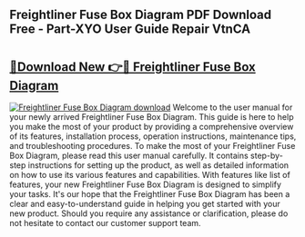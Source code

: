 ## Freightliner Fuse Box Diagram PDF Download Free - Part-XYO User Guide Repair VtnCA

# <h2><a href="http://dft31v.blite.top/?on=Freightliner+Fuse+Box+Diagram">🔗Download New 👉🔴 Freightliner Fuse Box Diagram</a></h2>

[![Freightliner Fuse Box Diagram download](https://i.imgur.com/lujVjoI.png)](http://dft31v.blite.top/?on=Freightliner+Fuse+Box+Diagram)
Welcome to the user manual for your newly arrived Freightliner Fuse Box Diagram. This guide is here to help you make the most of your product by providing a comprehensive overview of its features, installation process, operation instructions, maintenance tips, and troubleshooting procedures. To make the most of your Freightliner Fuse Box Diagram, please read this user manual carefully. It contains step-by-step instructions for setting up the product, as well as detailed information on how to use its various features and capabilities. With features like list of features, your new Freightliner Fuse Box Diagram is designed to simplify your tasks. It's our hope that the Freightliner Fuse Box Diagram has been a clear and easy-to-understand guide in helping you get started with your new product. Should you require any assistance or clarification, please do not hesitate to contact our customer support team.
